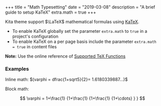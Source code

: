 +++
title = "Math Typesetting"
date = "2019-03-08"
description = "A brief guide to setup KaTeX"
extra.math = true
+++

Kita theme support $\LaTeX$ mathematical formulas using [KaTeX](https://katex.org/).

<!--more-->

- To enable KaTeX globally set the parameter `extra.math` to `true` in a project's configuration
- To enable KaTeX on a per page basis include the parameter `extra.math = true` in content files

**Note:** Use the online reference of [Supported TeX Functions](https://katex.org/docs/supported.html)

### Examples

<p>
Inline math: $(varphi = dfrac{1+sqrt5}{2}= 1.6180339887…)$
</p>

Block math:

$$
 \varphi = 1+\frac{1} {1+\frac{1} {1+\frac{1} {1+\cdots} } }
$$
